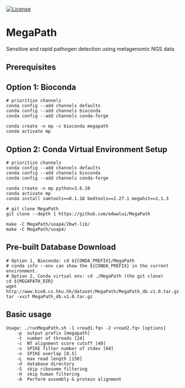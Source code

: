 [![License](https://img.shields.io/badge/License-BSD%203--Clause-blue.svg)](https://opensource.org/licenses/BSD-3-Clause)

# MegaPath
Sensitive and rapid pathogen detection using metagenomic NGS data

## Prerequisites

## Option 1: Bioconda
```
# prioritize channels
conda config --add channels defaults
conda config --add channels bioconda
conda config --add channels conda-forge

conda create -n mp -c bioconda megapath
conda activate mp
```

## Option 2: Conda Virtual Environment Setup
```
# prioritize channels
conda config --add channels defaults
conda config --add channels bioconda
conda config --add channels conda-forge

conda create -n mp python=3.6.10
conda activate mp
conda install samtools==0.1.18 bedtools==2.27.1 megahit==1.1.3

# git clone MegaPath
git clone --depth 1 https://github.com/edwwlui/MegaPath

make -C MegaPath/soap4/2bwt-lib/
make -C MegaPath/soap4/
```


## Pre-built Database Download
```
# Option 1, Bioconda: cd ${CONDA_PREFIX}/MegaPath
# conda info --env can show the ${CONDA_PREFIX} in the current environment.
# Option 2, Conda virtual env: cd ./MegaPath (the git clone)
cd ${MEGAPATH_DIR}
wget http://www.bio8.cs.hku.hk/dataset/MegaPath/MegaPath_db.v1.0.tar.gz
tar -xvzf MegaPath_db.v1.0.tar.gz
```

## Basic usage
```
Usage: ./runMegaPath.sh -1 <read1.fq> -2 <read2.fq> [options]
    -p  output prefix [megapath]
    -t  number of threads [24]
    -c  NT alignment score cutoff [40]
    -s  SPIKE filter number of stdev [60]
    -o  SPIKE overlap [0.5]
    -L  max read length [150]
    -d  database directory
    -S  skip ribosome filtering
    -H  skip human filtering
    -A  Perform assembly & protein alignment
```
